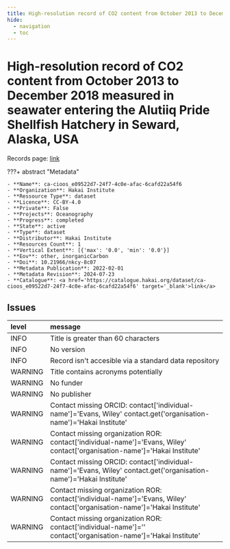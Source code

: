 ```yaml
---
title: High-resolution record of CO2 content from October 2013 to December 2018 measured in seawater entering the Alutiiq Pride Shellfish Hatchery in Seward, Alaska, USA
hide:
  - navigation
  - toc
---
```


# High-resolution record of CO2 content from October 2013 to December 2018 measured in seawater entering the Alutiiq Pride Shellfish Hatchery in Seward, Alaska, USA

Records page: <a href='https://catalogue.hakai.org/dataset/ca-cioos_e09522d7-24f7-4c0e-afac-6cafd22a54f6' target='_blank'>link</a>

???+ abstract "Metadata"

    - **Name**: ca-cioos_e09522d7-24f7-4c0e-afac-6cafd22a54f6 
    - **Organization**: Hakai Institute 
    - **Ressource Type**: dataset 
    - **Licence**: CC-BY-4.0 
    - **Private**: False 
    - **Projects**: Oceanography 
    - **Progress**: completed 
    - **State**: active 
    - **Type**: dataset 
    - **Distributor**: Hakai Institute 
    - **Resources Count**: 1 
    - **Vertical Extent**: [{'max': '0.0', 'min': '0.0'}] 
    - **Eov**: other, inorganicCarbon 
    - **Doi**: 10.21966/nkcy-8c07 
    - **Metadata Publication**: 2022-02-01 
    - **Metadata Revision**: 2024-07-23 
    - **Catalogue**: <a href='https://catalogue.hakai.org/dataset/ca-cioos_e09522d7-24f7-4c0e-afac-6cafd22a54f6' target='_blank'>link</a> 

<div id='map'></div>




## Issues
| level   | message                                                                                                                     |
|:--------|:----------------------------------------------------------------------------------------------------------------------------|
| INFO    | Title is greater than 60 characters                                                                                         |
| INFO    | No version                                                                                                                  |
| INFO    | Record isn't accesible via a standard data repository                                                                       |
| WARNING | Title contains acronyms potentially                                                                                         |
| WARNING | No funder                                                                                                                   |
| WARNING | No publisher                                                                                                                |
| WARNING | Contact missing ORCID: contact['individual-name']='Evans, Wiley' contact.get('organisation-name')='Hakai Institute'         |
| WARNING | Contact missing organization ROR:  contact['individual-name']='Evans, Wiley' contact['organisation-name']='Hakai Institute' |
| WARNING | Contact missing ORCID: contact['individual-name']='Evans, Wiley' contact.get('organisation-name')='Hakai Institute'         |
| WARNING | Contact missing organization ROR:  contact['individual-name']='Evans, Wiley' contact['organisation-name']='Hakai Institute' |
| WARNING | Contact missing organization ROR:  contact['individual-name']='' contact['organisation-name']='Hakai Institute'             |


<script>
   document.addEventListener("DOMContentLoaded", function() {
    var map = L.map('map').setView([51.505, -125.09], 5);
    L.tileLayer('https://tile.openstreetmap.org/{z}/{x}/{y}.png', {
        maxZoom: 19,
        attribution: '&copy; <a href="http://www.openstreetmap.org/copyright">OpenStreetMap</a>'
    }).addTo(map);
    var geojsonFeature = {
        "type": "Feature",
        "properties": {
            "name" : "High-resolution record of CO2 content from October 2013 to December 2018 measured in seawater entering the Alutiiq Pride Shellfish Hatchery in Seward, Alaska, USA"
        },
        "geometry": {'type': 'Polygon', 'coordinates': [[[-150.14476634, 59.68961051], [-148.42177964, 59.68961051], [-148.42177964, 60.2984757], [-150.14476634, 60.2984757], [-150.14476634, 59.68961051]]]}
    }
    L.geoJSON(geojsonFeature).addTo(map);
   })
</script>